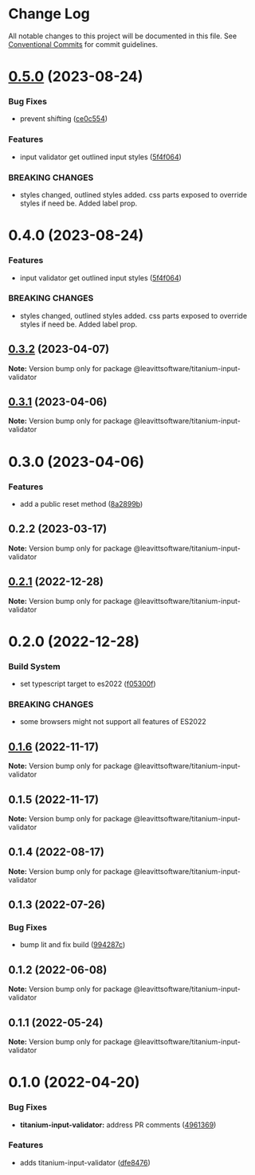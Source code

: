 # Change Log

All notable changes to this project will be documented in this file.
See [Conventional Commits](https://conventionalcommits.org) for commit guidelines.

# [0.5.0](https://github.com/LeavittSoftware/titanium-elements/compare/@leavittsoftware/titanium-input-validator@0.4.0...@leavittsoftware/titanium-input-validator@0.5.0) (2023-08-24)

### Bug Fixes

- prevent shifting ([ce0c554](https://github.com/LeavittSoftware/titanium-elements/commit/ce0c554ebd83f67b0f1595a2843c9112aa629703))

### Features

- input validator get outlined input styles ([5f4f064](https://github.com/LeavittSoftware/titanium-elements/commit/5f4f064e1ce7a4b50e135684ca00780928518aef))

### BREAKING CHANGES

- styles changed, outlined styles added. css parts exposed to override styles if need be. Added label prop.

# 0.4.0 (2023-08-24)

### Features

- input validator get outlined input styles ([5f4f064](https://github.com/LeavittSoftware/titanium-elements/commit/5f4f064e1ce7a4b50e135684ca00780928518aef))

### BREAKING CHANGES

- styles changed, outlined styles added. css parts exposed to override styles if need be. Added label prop.

## [0.3.2](https://github.com/LeavittSoftware/titanium-elements/compare/@leavittsoftware/titanium-input-validator@0.3.1...@leavittsoftware/titanium-input-validator@0.3.2) (2023-04-07)

**Note:** Version bump only for package @leavittsoftware/titanium-input-validator

## [0.3.1](https://github.com/LeavittSoftware/titanium-elements/compare/@leavittsoftware/titanium-input-validator@0.3.0...@leavittsoftware/titanium-input-validator@0.3.1) (2023-04-06)

**Note:** Version bump only for package @leavittsoftware/titanium-input-validator

# 0.3.0 (2023-04-06)

### Features

- add a public reset method ([8a2899b](https://github.com/LeavittSoftware/titanium-elements/commit/8a2899b5790764dccbaca442b26f768ddab17625))

## 0.2.2 (2023-03-17)

**Note:** Version bump only for package @leavittsoftware/titanium-input-validator

## [0.2.1](https://github.com/LeavittSoftware/titanium-elements/compare/@leavittsoftware/titanium-input-validator@0.2.0...@leavittsoftware/titanium-input-validator@0.2.1) (2022-12-28)

**Note:** Version bump only for package @leavittsoftware/titanium-input-validator

# 0.2.0 (2022-12-28)

### Build System

- set typescript target to es2022 ([f05300f](https://github.com/LeavittSoftware/titanium-elements/commit/f05300fb73bb634f2e7d0ae6a8c1b08132ee2b6a))

### BREAKING CHANGES

- some browsers might not support all features of ES2022

## [0.1.6](https://github.com/LeavittSoftware/titanium-elements/compare/@leavittsoftware/titanium-input-validator@0.1.5...@leavittsoftware/titanium-input-validator@0.1.6) (2022-11-17)

**Note:** Version bump only for package @leavittsoftware/titanium-input-validator

## 0.1.5 (2022-11-17)

**Note:** Version bump only for package @leavittsoftware/titanium-input-validator

## 0.1.4 (2022-08-17)

**Note:** Version bump only for package @leavittsoftware/titanium-input-validator

## 0.1.3 (2022-07-26)

### Bug Fixes

- bump lit and fix build ([994287c](https://github.com/LeavittSoftware/titanium-elements/commit/994287cc92267fe41093ee8ded6640521bd3facb))

## 0.1.2 (2022-06-08)

**Note:** Version bump only for package @leavittsoftware/titanium-input-validator

## 0.1.1 (2022-05-24)

**Note:** Version bump only for package @leavittsoftware/titanium-input-validator

# 0.1.0 (2022-04-20)

### Bug Fixes

- **titanium-input-validator:** address PR comments ([4961369](https://github.com/LeavittSoftware/titanium-elements/commit/49613693103e7fd5d7b3bb62e5a54210b882bb3b))

### Features

- adds titanium-input-validator ([dfe8476](https://github.com/LeavittSoftware/titanium-elements/commit/dfe84765d5a00e6a61bfa5248e86e076d154ea19))
